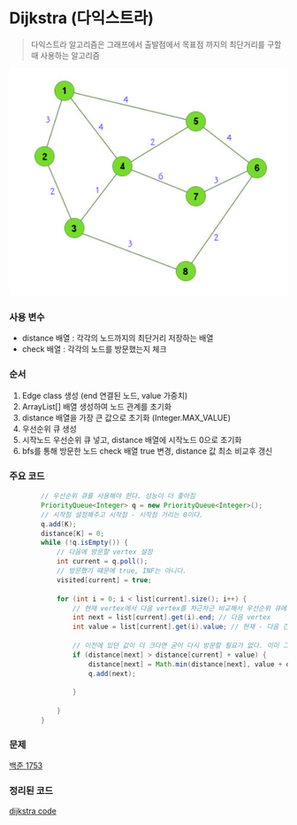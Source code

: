 # Dijkstra (다익스트라)

> 다익스트라 알고리즘은 그래프에서 출발점에서 목표점 까지의 최단거리를 구할 때 사용하는 알고리즘



![](./image/dijkstra.PNG)



### 사용 변수

* distance 배열 : 각각의 노드까지의 최단거리 저장하는 배열
* check 배열 : 각각의 노드를 방문했는지 체크



### 순서

1. Edge class 생성 (end 연결된 노드, value 가중치)
2.  ArrayList[] 배열 생성하여 노드 관계를 초기화 
3. distance 배열을 가장 큰 값으로 초기화 (Integer.MAX_VALUE)
4. 우선순위 큐 생성
5. 시작노드 우선순위 큐 넣고, distance 배열에 시작노드 0으로 초기화
6. bfs를 통해 방문한 노드 check 배열 true 변경, distance 값 최소 비교후 갱신



### 주요 코드

```java
        // 우선순위 큐를 사용해야 한다. 성능이 더 좋아짐
        PriorityQueue<Integer> q = new PriorityQueue<Integer>();
        // 시작점 설정해주고 시작점 - 시작점 거리는 0이다.
        q.add(K);
        distance[K] = 0;
        while (!q.isEmpty()) {
            // 다음에 방문할 vertex 설정
            int current = q.poll();
            // 방문했기 떄문에 true, INF는 아니다.
            visited[current] = true;
 
            for (int i = 0; i < list[current].size(); i++) {
                // 현재 vertex에서 다음 vertex를 차근차근 비교해서 우선순위 큐에 넣어야한다.
                int next = list[current].get(i).end; // 다음 vertex
                int value = list[current].get(i).value; // 현재 - 다음 간 edge값
 
                // 이전에 있던 값이 더 크다면 굳이 다시 방문할 필요가 없다. 이미 그 전이 더 최단 경로이기 때문에
                if (distance[next] > distance[current] + value) {
                    distance[next] = Math.min(distance[next], value + distance[current]);
                    q.add(next);
 
                }
 
            }
        }
```





### 문제

[백준 1753](https://www.acmicpc.net/problem/1753)



### 정리된 코드

[dijkstra code](https://github.com/kyun9/PracticeAlgorithm/blob/master/src/B_Study/B_Dijkstra_1753.java)

